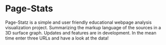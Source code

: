 # Page-Stats
Page-Statz is a simple and user friendly educational webpage analysis visualization project. Summarizing the markup language of the sources in a 3D surface graph. Updates and features are in development. In the mean time enter three URLs and have a look at the data!
